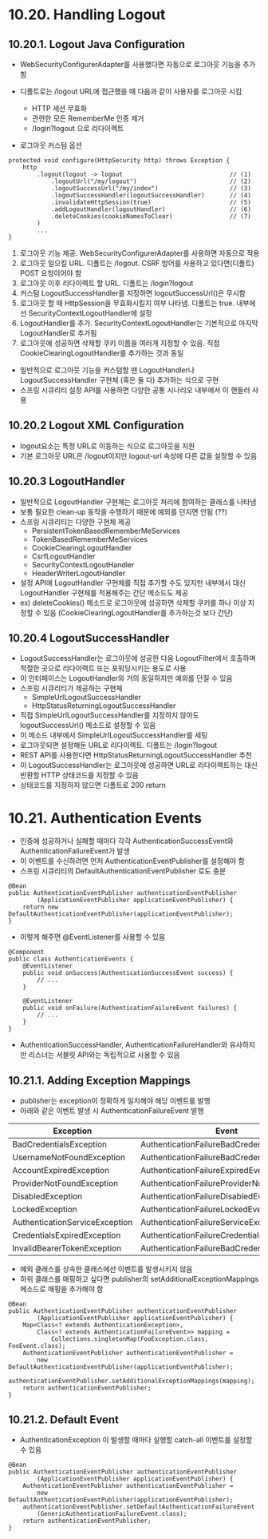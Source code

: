 # 10.20. Handling Logout
## 10.20.1. Logout Java Configuration
- WebSecurityConfigurerAdapter를 사용했다면 자동으로 로그아웃 기능을 추가함
- 디폴트로는 /logout URL에 접근했을 때 다음과 같이 사용자를 로그아웃 시킴
  - HTTP 세션 무효화
  - 관련한 모든 RememberMe 인증 제거
  - /login?logout 으로 리다이렉트


- 로그아웃 커스텀 옵션
````
protected void configure(HttpSecurity http) throws Exception {
    http
        .logout(logout -> logout                              // (1)
            .logoutUrl("/my/logout")                          // (2)
            .logoutSuccessUrl("/my/index")                    // (3)
            .logoutSuccessHandler(logoutSuccessHandler)       // (4)
            .invalidateHttpSession(true)                      // (5)
            .addLogoutHandler(logoutHandler)                  // (6)
            .deleteCookies(cookieNamesToClear)                // (7)
        )
        ...
}
````
1. 로그아웃 기능 제공. WebSecurityConfigurerAdapter를 사용하면 자동으로 적용
2. 로그아웃 일으킬 URL. 디폴트는 /logout. CSRF 방어를 사용하고 있다면(디폴트) POST 요청이어야 함
3. 로그아웃 이후 리다이렉트 할 URL. 디폴트는 /login?logout
4. 커스텀 LogoutSuccessHandler를 지정하면 logoutSuccessUrl()은 무시함
5. 로그아웃 할 때 HttpSession을 무효화시킬지 여부 나타냄. 디폴트는 true. 내부에선 SecurityContextLogoutHandler에 설정
6. LogoutHandler를 추가. SecurityContextLogoutHandler는 기본적으로 마지막 LogoutHandler로 추가됨
7. 로그아웃에 성공하면 삭제할 쿠키 이름을 여러개 지정할 수 있음. 직접 CookieClearingLogoutHandler를 추가하는 것과 동일


- 일반적으로 로그아웃 기능을 커스텀할 땐 LogoutHandler나 LogoutSuccessHandler 구현체 (혹은 둘 다) 추가하는 식으로 구현
- 스프링 시큐리티 설정 API를 사용하면 다양한 공통 시나리오 내부에서 이 핸들러 사용

## 10.20.2 Logout XML Configuration
- logout요소는 특정 URL로 이동하는 식으로 로그아웃을 지원
- 기본 로그아웃 URL은 /logout이지만 logout-url 속성에 다른 값을 설정할 수 있음

## 10.20.3 LogoutHandler
- 일반적으로 LogoutHandler 구현체는 로그아웃 처리에 함여하는 클래스를 나타냄
- 보통 필요한 clean-up 동작을 수행하기 때문에 예외를 던지면 안됨 (??)
- 스프링 시큐리티는 다양한 구현체 제공
  - PersistentTokenBasedRememberMeServices
  - TokenBasedRememberMeServices
  - CookieClearingLogoutHandler
  - CsrfLogoutHandler
  - SecurityContextLogoutHandler
  - HeaderWriterLogoutHandler
- 설정 API에 LogoutHandler 구현체를 직접 추가할 수도 있지만 내부에서 대신 LogoutHandler 구현체를 적용해주는 간단 메소드도 제공
- ex) deleteCookies() 메소드로 로그아웃에 성공하면 삭제할 쿠키를 하나 이상 지정할 수 있음 (CookieClearingLogoutHandler를 추가하는것 보다 간단)

## 10.20.4 LogoutSuccessHandler
- LogoutSuccessHandler는 로그아웃에 성공한 다음 LogoutFilter에서 호출하며 적절한 곳으로 리다이렉트 또는 포워딩시키는 용도로 사용
- 이 인터페이스는 LogoutHandler와 거의 동일하지만 예외를 던질 수 있음
- 스프링 시큐리티가 제공하는 구현체
  - SimpleUrlLogoutSuccessHandler
  - HttpStatusReturningLogoutSuccessHandler
- 직접 SimpleUrlLogoutSuccessHandler를 지정하지 않아도 logoutSuccessUrl() 메소드로 설정할 수 있음
- 이 메소드 내부에서 SimpleUrlLogoutSuccessHandler를 세팅
- 로그아웃되면 설정해둔 URL로 리다이렉트. 디폴트는 /login?logout
- REST API를 사용한다면 HttpStatusReturningLogoutSuccessHandler 추천
- 이 LogoutSuccessHandler는 로그아웃에 성공하면 URL로 리다이렉트하는 대신 반환할 HTTP 상태코드를 지정할 수 있음
- 상태코드를 지정하지 않으면 디폴트로 200 return

# 10.21. Authentication Events
- 인증에 성공하거나 실패할 때마다 각각 AuthenticationSuccessEvent와 AuthenticationFailureEvent가 발생
- 이 이벤트를 수신하려면 먼저 AuthenticationEventPublisher를 설정해야 함
- 스프링 시큐리티의 DefaultAuthenticationEventPublisher 로도 충분
````
@Bean
public AuthenticationEventPublisher authenticationEventPublisher
        (ApplicationEventPublisher applicationEventPublisher) {
    return new DefaultAuthenticationEventPublisher(applicationEventPublisher);
}
````
- 이렇게 해주면 @EventListener를 사용할 수 있음
````
@Component
public class AuthenticationEvents {
    @EventListener
    public void onSuccess(AuthenticationSuccessEvent success) {
        // ...
    }

    @EventListener
    public void onFailure(AuthenticationFailureEvent failures) {
        // ...
    }
}
````
- AuthenticationSuccessHandler, AuthenticationFailureHandler와 유사하지만 리스너는 서블릿 API와는 독립적으로 사용할 수 있음
## 10.21.1. Adding Exception Mappings
- publisher는 exception이 정확하게 일치해야 해당 이벤트를 발행
- 아래와 같은 이벤트 발생 시 AuthenticationFailureEvent 발행

| Exception | Event |
|-----------|-------|
| BadCredentialsException      | AuthenticationFailureBadCredentialsEvent |
| UsernameNotFoundException      | AuthenticationFailureBadCredentialsEvent |
| AccountExpiredException      | AuthenticationFailureExpiredEvent  |
|ProviderNotFoundException|AuthenticationFailureProviderNotFoundEvent|
|DisabledException|AuthenticationFailureDisabledEvent|
|LockedException|AuthenticationFailureLockedEvent|
|AuthenticationServiceException|AuthenticationFailureServiceExceptionEvent|
|CredentialsExpiredException|AuthenticationFailureCredentialsExpiredEvent|
|InvalidBearerTokenException|AuthenticationFailureBadCredentialsEvent|

- 예외 클래스를 상속한 클래스에선 이벤트를 발생시키지 않음
- 하위 클래스를 매핑하고 싶다면 publisher의 setAdditionalExceptionMappings 메소드로 매핑을 추가해야 함
````
@Bean
public AuthenticationEventPublisher authenticationEventPublisher
        (ApplicationEventPublisher applicationEventPublisher) {
    Map<Class<? extends AuthenticationException>,
        Class<? extends AuthenticationFailureEvent>> mapping =
            Collections.singletonMap(FooException.class, FooEvent.class);
    AuthenticationEventPublisher authenticationEventPublisher =
        new DefaultAuthenticationEventPublisher(applicationEventPublisher);
    authenticationEventPublisher.setAdditionalExceptionMappings(mapping);
    return authenticationEventPublisher;
}
````

## 10.21.2. Default Event
- AuthenticationException 이 발생할 때마다 실행할 catch-all 이벤트를 설정할 수 있음
````
@Bean
public AuthenticationEventPublisher authenticationEventPublisher
        (ApplicationEventPublisher applicationEventPublisher) {
    AuthenticationEventPublisher authenticationEventPublisher =
        new DefaultAuthenticationEventPublisher(applicationEventPublisher);
    authenticationEventPublisher.setDefaultAuthenticationFailureEvent
        (GenericAuthenticationFailureEvent.class);
    return authenticationEventPublisher;
}
````
